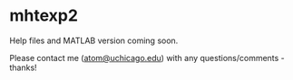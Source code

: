 # mhtexp2
Help files and MATLAB version coming soon.

Please contact me (atom@uchicago.edu) with any questions/comments - thanks!
